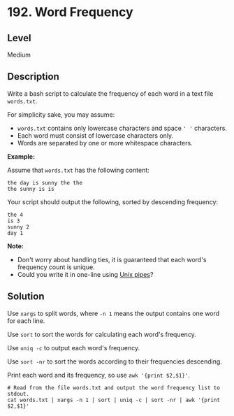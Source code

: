 # 192. Word Frequency
## Level
Medium

## Description
Write a bash script to calculate the frequency of each word in a text file `words.txt`.

For simplicity sake, you may assume:

* `words.txt` contains only lowercase characters and space `' '` characters.
* Each word must consist of lowercase characters only.
* Words are separated by one or more whitespace characters.

**Example:**

Assume that `words.txt` has the following content:
```
the day is sunny the the
the sunny is is
```
Your script should output the following, sorted by descending frequency:
```
the 4
is 3
sunny 2
day 1
```
**Note:**

* Don't worry about handling ties, it is guaranteed that each word's frequency count is unique.
* Could you write it in one-line using [Unix pipes](http://tldp.org/HOWTO/Bash-Prog-Intro-HOWTO-4.html)?

## Solution
Use `xargs` to split words, where `-n 1` means the output contains one word for each line.

Use `sort` to sort the words for calculating each word's frequency.

Use `uniq -c` to output each word's frequency.

Use `sort -nr` to sort the words according to their frequencies descending.

Print each word and its frequency, so use `awk '{print $2,$1}'`.
```
# Read from the file words.txt and output the word frequency list to stdout.
cat words.txt | xargs -n 1 | sort | uniq -c | sort -nr | awk '{print $2,$1}'
```
